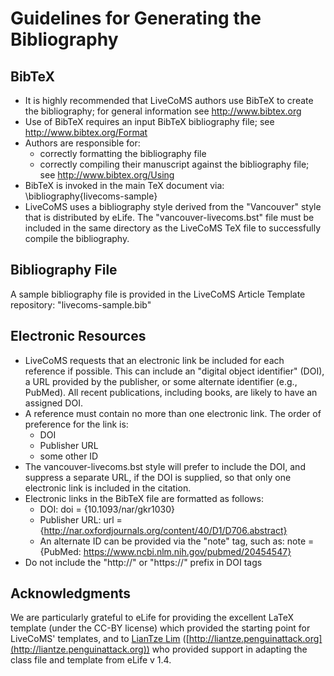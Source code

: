 # Guidelines for Generating the Bibliography

## BibTeX

- It is highly recommended that LiveCoMS authors use BibTeX to create the bibliography; for general information see http://www.bibtex.org
- Use of BibTeX requires an input BibTeX bibliography file; see http://www.bibtex.org/Format
- Authors are responsible for:
  * correctly formatting the bibliography file
  * correctly compiling their manuscript against the bibliography file; see http://www.bibtex.org/Using
- BibTeX is invoked in the main TeX document via: \bibliography{livecoms-sample}
- LiveCoMS uses a bibliography style derived from the "Vancouver" style that is distributed by eLife. The "vancouver-livecoms.bst" file must be included in the same directory as the LiveCoMS TeX file to successfully compile the bibliography.  

## Bibliography File

A sample bibliography file is provided in the LiveCoMS Article Template repository: "livecoms-sample.bib"

## Electronic Resources

- LiveCoMS requests that an electronic link be included for each reference if possible. This can include an "digital object identifier" (DOI), a URL provided by the publisher, or some alternate identifier (e.g., PubMed). All recent publications, including books, are likely to have an assigned DOI.
- A reference must contain no more than one electronic link. The order of preference for the link is:
  * DOI
  * Publisher URL
  * some other ID
- The vancouver-livecoms.bst style will prefer to include the DOI, and suppress a separate URL, if the DOI is supplied, so that only one electronic link is included in the citation.
- Electronic links in the BibTeX file are formatted as follows:
  * DOI: doi = {10.1093/nar/gkr1030}
  * Publisher URL: url = {http://nar.oxfordjournals.org/content/40/D1/D706.abstract}
  * An alternate ID can be provided via the "note" tag, such as: note = {PubMed: https://www.ncbi.nlm.nih.gov/pubmed/20454547}
- Do not include the "http://" or "https://" prefix in DOI tags

## Acknowledgments
We are particularly grateful to eLife for providing the excellent LaTeX template (under the CC-BY license) which provided the starting point for LiveCoMS' templates, and to [LianTze Lim](https://github.com/liantze) ([http://liantze.penguinattack.org](http://liantze.penguinattack.org)) who provided support in adapting the class file and template from eLife v 1.4.
